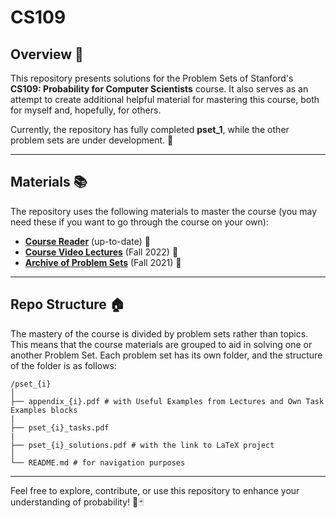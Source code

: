 # CS109

## Overview 📠

This repository presents solutions for the Problem Sets of Stanford's **CS109: Probability for Computer Scientists** course. It also serves as an attempt to create additional helpful material for mastering this course, both for myself and, hopefully, for others.  

Currently, the repository has fully completed **pset_1**, while the other problem sets are under development. 🚧

---

## Materials 📚

The repository uses the following materials to master the course (you may need these if you want to go through the course on your own):

- **[Course Reader](https://chrispiech.github.io/probabilityForComputerScientists/en/)** (up-to-date) 📖
- **[Course Video Lectures](https://www.youtube.com/playlist?list=PLoROMvodv4rOpr_A7B9SriE_iZmkanvUg)** (Fall 2022) 🎥
- **[Archive of Problem Sets](https://web.stanford.edu/class/archive/cs/cs109/cs109.1222/)** (Fall 2021) 📂

---

## Repo Structure 🏠

The mastery of the course is divided by problem sets rather than topics. This means that the course materials are grouped to aid in solving one or another Problem Set. Each problem set has its own folder, and the structure of the folder is as follows:


```
/pset_{i}
│   
├── appendix_{i}.pdf # with Useful Examples from Lectures and Own Task Examples blocks
|
├── pset_{i}_tasks.pdf
|
├── pset_{i}_solutions.pdf # with the link to LaTeX project
│
└── README.md # for navigation purposes
```

---

Feel free to explore, contribute, or use this repository to enhance your understanding of probability! 🎲🃏
